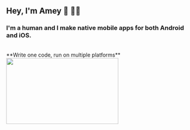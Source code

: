 ## Hey, I'm Amey :wave:  :man_technologist:

### I'm a human and I make native mobile apps for both Android and iOS.
<br>
  **Write one code, run on multiple platforms**
  <image src = "meme.jpg" width= "300" height= "177.75">


